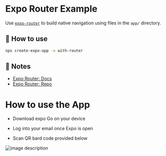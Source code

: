 # Expo Router Example

Use [`expo-router`](https://expo.github.io/router) to build native navigation using files in the `app/` directory.

## 🚀 How to use

```sh
npx create-expo-app -e with-router
```

## 📝 Notes

- [Expo Router: Docs](https://expo.github.io/router)
- [Expo Router: Repo](https://github.com/expo/router)

# How to use the App

- Download expo Go on your device
- Log into your email once Expo is open

- Scan QR bard code provided below

![image description](relative/path/in/repository/to/c-food.png)


